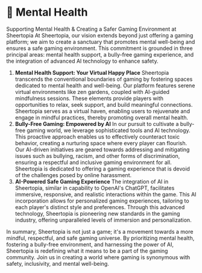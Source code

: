 # 🧠 Mental Health

Supporting Mental Health & Creating a Safer Gaming Environment at Sheertopia At Sheertopia, our vision extends beyond just offering a gaming platform; we aim to create a sanctuary that promotes mental well-being and ensures a safe gaming environment. This commitment is grounded in three principal areas: mental health support, a bully-free gaming experience, and the integration of advanced AI technology to enhance safety.

1. **Mental Health Support: Your Virtual Happy Place** Sheertopia transcends the conventional boundaries of gaming by fostering spaces dedicated to mental health and well-being. Our platform features serene virtual environments like zen gardens, coupled with AI-guided mindfulness sessions. These elements provide players with opportunities to relax, seek support, and build meaningful connections. Sheertopia serves as a virtual haven, enabling users to rejuvenate and engage in mindful practices, thereby promoting overall mental health.
2. **Bully-Free Gaming: Empowered by AI** In our pursuit to cultivate a bully-free gaming world, we leverage sophisticated tools and AI technology. This proactive approach enables us to effectively counteract toxic behavior, creating a nurturing space where every player can flourish. Our AI-driven initiatives are geared towards addressing and mitigating issues such as bullying, racism, and other forms of discrimination, ensuring a respectful and inclusive gaming environment for all. Sheertopia is dedicated to offering a gaming experience that is devoid of the challenges posed by online harassment.
3. **AI-Powered Safe Gaming Experience** The integration of AI in Sheertopia, similar in capability to OpenAI's ChatGPT, facilitates immersive, responsive, and realistic interactions within the game. This AI incorporation allows for personalized gaming experiences, tailoring to each player's distinct style and preferences. Through this advanced technology, Sheertopia is pioneering new standards in the gaming industry, offering unparalleled levels of immersion and personalization.

In summary, Sheertopia is not just a game; it's a movement towards a more mindful, respectful, and safe gaming universe. By prioritizing mental health, fostering a bully-free environment, and harnessing the power of AI, Sheertopia is redefining what it means to be a part of the gaming community. Join us in creating a world where gaming is synonymous with safety, inclusivity, and mental well-being.
